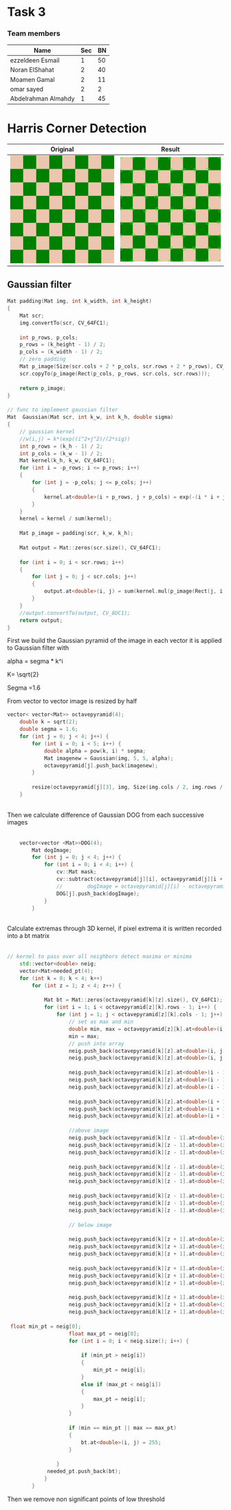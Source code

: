 # Task 3
### Team members


| Name                | Sec | BN  |
| ------------------- | --- | --- |
| ezzeldeen Esmail    | 1   | 50  |
| Noran ElShahat      | 2   | 40  |
| Moamen Gamal        | 2   | 11  |
| omar sayed          | 2   | 2   |
| Abdelrahman Almahdy | 1   | 45  |

#  Harris Corner Detection
 
 
|                       **Original**                        |              **Result**               |
| :---------------------------------------------------------------: | :------------------------------------------------------: |
| ![Image](./Images/Chess.jpg) | ![Image](./Images/Output.png) |



## Gaussian filter 
```cpp
Mat padding(Mat img, int k_width, int k_height)
{
    Mat scr;
    img.convertTo(scr, CV_64FC1);

    int p_rows, p_cols;
    p_rows = (k_height - 1) / 2;
    p_cols = (k_width - 1) / 2;
    // zero padding
    Mat p_image(Size(scr.cols + 2 * p_cols, scr.rows + 2 * p_rows), CV_64FC1, Scalar(0));
    scr.copyTo(p_image(Rect(p_cols, p_rows, scr.cols, scr.rows)));

    return p_image;
}

// func to implement gaussian filter
Mat  Gaussian(Mat scr, int k_w, int k_h, double sigma)
{
    // gaussian kernel
    //w(i,j) = k*(exp((i^2+j^2)/(2*sig))
    int p_rows = (k_h - 1) / 2;
    int p_cols = (k_w - 1) / 2;
    Mat kernel(k_h, k_w, CV_64FC1);
    for (int i = -p_rows; i <= p_rows; i++)
    {
        for (int j = -p_cols; j <= p_cols; j++)
        {
            kernel.at<double>(i + p_rows, j + p_cols) = exp(-(i * i + j * j) / (2.0 * sigma));
        }
    }
    kernel = kernel / sum(kernel);

    Mat p_image = padding(scr, k_w, k_h);

    Mat output = Mat::zeros(scr.size(), CV_64FC1);

    for (int i = 0; i < scr.rows; i++)
    {
        for (int j = 0; j < scr.cols; j++)
        {
            output.at<double>(i, j) = sum(kernel.mul(p_image(Rect(j, i, k_w, k_h)))).val[0];
        }
    }
    //output.convertTo(output, CV_8UC1);
    return output;
}
```
 First we build the Gaussian pyramid of the image in each vector it is applied to Gaussian filter with 
 
 alpha =  segma * k^i	
 
 K= \sqrt{2} 
 
 Segma =1.6 
 
 From vector to vector image is resized by half

```cpp
vector< vector<Mat>> octavepyramid(4);
    double k = sqrt(2);
    double segma = 1.6;
    for (int j = 0; j < 4; j++) {
        for (int i = 0; i < 5; i++) {
            double alpha = pow(k, i) * segma;
            Mat imagenew = Gaussian(img, 5, 5, alpha);
            octavepyramid[j].push_back(imagenew);
        }

        resize(octavepyramid[j][3], img, Size(img.cols / 2, img.rows / 2), INTER_CUBIC);
    }
    
```
 Then we calculate difference of Gaussian DOG from each successive images

```cpp

    vector<vector <Mat>>DOG(4);
        Mat dogImage;
        for (int j = 0; j < 4; j++) {
            for (int i = 0; i < 4; i++) {
                cv::Mat mask;
                cv::subtract(octavepyramid[j][i], octavepyramid[j][i + 1], dogImage, mask, -1);
                //        dogImage = octavepyramid[j][i] - octavepyramid[j][i+1] ;
                DOG[j].push_back(dogImage);
            }
        }
    
```

 Calculate extremas through 3D kernel, if pixel extrema it is written recorded into a bt matrix

```cpp

// kernel to pass over all neighbors detect maxima or minima
    std::vector<double> neig;
    vector<Mat>needed_pt(4);
    for (int k = 0; k < 4; k++)
        for (int z = 1; z < 4; z++) {

            Mat bt = Mat::zeros(octavepyramid[k][z].size(), CV_64FC1);
            for (int i = 1; i < octavepyramid[z][k].rows - 1; i++) {
                for (int j = 1; j < octavepyramid[z][k].cols - 1; j++) {
                    // set as max and min
                    double min, max = octavepyramid[z][k].at<double>(i, j);
                    min = max;
                    // push into array
                    neig.push_back(octavepyramid[k][z].at<double>(i, j - 1));
                    neig.push_back(octavepyramid[k][z].at<double>(i, j + 1));

                    neig.push_back(octavepyramid[k][z].at<double>(i - 1, j - 1));
                    neig.push_back(octavepyramid[k][z].at<double>(i - 1, j));
                    neig.push_back(octavepyramid[k][z].at<double>(i - 1, j + 1));

                    neig.push_back(octavepyramid[k][z].at<double>(i + 1, j - 1));
                    neig.push_back(octavepyramid[k][z].at<double>(i + 1, j));
                    neig.push_back(octavepyramid[k][z].at<double>(i + 1, j + 1));

                    //above image
                    neig.push_back(octavepyramid[k][z - 1].at<double>(i, j));
                    neig.push_back(octavepyramid[k][z - 1].at<double>(i, j - 1));
                    neig.push_back(octavepyramid[k][z - 1].at<double>(i, j + 1));

                    neig.push_back(octavepyramid[k][z - 1].at<double>(i - 1, j - 1));
                    neig.push_back(octavepyramid[k][z - 1].at<double>(i - 1, j));
                    neig.push_back(octavepyramid[k][z - 1].at<double>(i - 1, j + 1));

                    neig.push_back(octavepyramid[k][z - 1].at<double>(i + 1, j - 1));
                    neig.push_back(octavepyramid[k][z - 1].at<double>(i + 1, j));
                    neig.push_back(octavepyramid[k][z - 1].at<double>(i + 1, j + 1));

                    // below image

                    neig.push_back(octavepyramid[k][z + 1].at<double>(i, j));
                    neig.push_back(octavepyramid[k][z + 1].at<double>(i, j - 1));
                    neig.push_back(octavepyramid[k][z + 1].at<double>(i, j + 1));

                    neig.push_back(octavepyramid[k][z + 1].at<double>(i - 1, j - 1));
                    neig.push_back(octavepyramid[k][z + 1].at<double>(i - 1, j));
                    neig.push_back(octavepyramid[k][z + 1].at<double>(i - 1, j + 1));

                    neig.push_back(octavepyramid[k][z + 1].at<double>(i + 1, j - 1));
                    neig.push_back(octavepyramid[k][z + 1].at<double>(i + 1, j));
                    neig.push_back(octavepyramid[k][z + 1].at<double>(i + 1, j + 1));

 float min_pt = neig[0];
                    float max_pt = neig[0];
                    for (int i = 0; i < neig.size(); i++) {

                        if (min_pt > neig[i])
                        {
                            min_pt = neig[i];
                        }
                        else if (max_pt < neig[i])
                        {
                            max_pt = neig[i];
                        }
                    }

                    if (min == min_pt || max == max_pt)
                    {
                        bt.at<double>(i, j) = 255;
                    }

                }
             needed_pt.push_back(bt);
            }
        }

```

Then we remove non significant points of low threshold